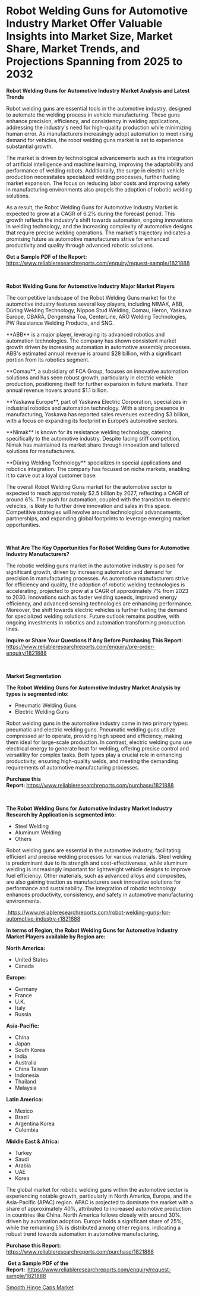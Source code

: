 <p><h1>Robot Welding Guns for Automotive Industry Market Offer Valuable Insights into Market Size, Market Share, Market Trends, and Projections Spanning from 2025 to 2032</h1></p><p><strong>Robot Welding Guns for Automotive Industry Market Analysis and Latest Trends</strong></p>
<p><p>Robot welding guns are essential tools in the automotive industry, designed to automate the welding process in vehicle manufacturing. These guns enhance precision, efficiency, and consistency in welding applications, addressing the industry's need for high-quality production while minimizing human error. As manufacturers increasingly adopt automation to meet rising demand for vehicles, the robot welding guns market is set to experience substantial growth.</p><p>The market is driven by technological advancements such as the integration of artificial intelligence and machine learning, improving the adaptability and performance of welding robots. Additionally, the surge in electric vehicle production necessitates specialized welding processes, further fueling market expansion. The focus on reducing labor costs and improving safety in manufacturing environments also propels the adoption of robotic welding solutions.</p><p>As a result, the Robot Welding Guns for Automotive Industry Market is expected to grow at a CAGR of 6.2% during the forecast period. This growth reflects the industry's shift towards automation, ongoing innovations in welding technology, and the increasing complexity of automotive designs that require precise welding operations. The market's trajectory indicates a promising future as automotive manufacturers strive for enhanced productivity and quality through advanced robotic solutions.</p></p>
<p><strong>Get a Sample PDF of the Report:&nbsp;</strong> <a href="https://www.reliableresearchreports.com/enquiry/request-sample/1821888?utm_campaign=3265&utm_medium=2&utm_source=Github&utm_content=ia&utm_term=12042025&utm_id=robot-welding-guns-for-automotive-industry">https://www.reliableresearchreports.com/enquiry/request-sample/1821888</a></p>
<p>&nbsp;</p>
<p><strong>Robot Welding Guns for Automotive Industry Major Market Players</strong></p>
<p><p>The competitive landscape of the Robot Welding Guns market for the automotive industry features several key players, including NIMAK, ABB, Düring Welding Technology, Nippon Stud Welding, Comau, Heron, Yaskawa Europe, OBARA, Dengensha Toa, CenterLine, ARO Welding Technologies, PW Resistance Welding Products, and SNG. </p><p>**ABB** is a major player, leveraging its advanced robotics and automation technologies. The company has shown consistent market growth driven by increasing automation in automotive assembly processes. ABB's estimated annual revenue is around $28 billion, with a significant portion from its robotics segment.</p><p>**Comau**, a subsidiary of FCA Group, focuses on innovative automation solutions and has seen robust growth, particularly in electric vehicle production, positioning itself for further expansion in future markets. Their annual revenue hovers around $1.1 billion.</p><p>**Yaskawa Europe**, part of Yaskawa Electric Corporation, specializes in industrial robotics and automation technology. With a strong presence in manufacturing, Yaskawa has reported sales revenues exceeding $3 billion, with a focus on expanding its footprint in Europe’s automotive sectors.</p><p>**Nimak** is known for its resistance welding technology, catering specifically to the automotive industry. Despite facing stiff competition, Nimak has maintained its market share through innovation and tailored solutions for manufacturers.</p><p>**Düring Welding Technology** specializes in special applications and robotics integration. The company has focused on niche markets, enabling it to carve out a loyal customer base.</p><p>The overall Robot Welding Guns market for the automotive sector is expected to reach approximately $2.5 billion by 2027, reflecting a CAGR of around 6%. The push for automation, coupled with the transition to electric vehicles, is likely to further drive innovation and sales in this space. Competitive strategies will revolve around technological advancements, partnerships, and expanding global footprints to leverage emerging market opportunities.</p></p>
<p>&nbsp;</p>
<p><strong>What Are The Key Opportunities For Robot Welding Guns for Automotive Industry Manufacturers?</strong></p>
<p><p>The robotic welding guns market in the automotive industry is poised for significant growth, driven by increasing automation and demand for precision in manufacturing processes. As automotive manufacturers strive for efficiency and quality, the adoption of robotic welding technologies is accelerating, projected to grow at a CAGR of approximately 7% from 2023 to 2030. Innovations such as faster welding speeds, improved energy efficiency, and advanced sensing technologies are enhancing performance. Moreover, the shift towards electric vehicles is further fueling the demand for specialized welding solutions. Future outlook remains positive, with ongoing investments in robotics and automation transforming production lines.</p></p>
<p><strong>Inquire or Share Your Questions If Any Before Purchasing This Report:</strong> <a href="https://www.reliableresearchreports.com/enquiry/pre-order-enquiry/1821888?utm_campaign=3265&utm_medium=2&utm_source=Github&utm_content=ia&utm_term=12042025&utm_id=robot-welding-guns-for-automotive-industry">https://www.reliableresearchreports.com/enquiry/pre-order-enquiry/1821888</a></p>
<p>&nbsp;</p>
<p><strong>Market Segmentation</strong></p>
<p><strong>The Robot Welding Guns for Automotive Industry Market Analysis by types is segmented into:</strong></p>
<p><ul><li>Pneumatic Welding Guns</li><li>Electric Welding Guns</li></ul></p>
<p><p>Robot welding guns in the automotive industry come in two primary types: pneumatic and electric welding guns. Pneumatic welding guns utilize compressed air to operate, providing high speed and efficiency, making them ideal for large-scale production. In contrast, electric welding guns use electrical energy to generate heat for welding, offering precise control and versatility for complex tasks. Both types play a crucial role in enhancing productivity, ensuring high-quality welds, and meeting the demanding requirements of automotive manufacturing processes.</p></p>
<p><strong>Purchase this Report:&nbsp;</strong><a href="https://www.reliableresearchreports.com/purchase/1821888?utm_campaign=3265&utm_medium=2&utm_source=Github&utm_content=ia&utm_term=12042025&utm_id=robot-welding-guns-for-automotive-industry">https://www.reliableresearchreports.com/purchase/1821888</a></p>
<p>&nbsp;</p>
<p><strong>The Robot Welding Guns for Automotive Industry Market Industry Research by Application is segmented into:</strong></p>
<p><ul><li>Steel Welding</li><li>Aluminum Welding</li><li>Others</li></ul></p>
<p><p>Robot welding guns are essential in the automotive industry, facilitating efficient and precise welding processes for various materials. Steel welding is predominant due to its strength and cost-effectiveness, while aluminum welding is increasingly important for lightweight vehicle designs to improve fuel efficiency. Other materials, such as advanced alloys and composites, are also gaining traction as manufacturers seek innovative solutions for performance and sustainability. The integration of robotic technology enhances productivity, consistency, and safety in automotive manufacturing environments.</p></p>
<p><a href="https://www.reliableresearchreports.com/robot-welding-guns-for-automotive-industry-r1821888?utm_campaign=3265&utm_medium=2&utm_source=Github&utm_content=ia&utm_term=12042025&utm_id=robot-welding-guns-for-automotive-industry">&nbsp;https://www.reliableresearchreports.com/robot-welding-guns-for-automotive-industry-r1821888</a></p>
<p><strong>In terms of Region, the Robot Welding Guns for Automotive Industry Market Players available by Region are:</strong></p>
<p>
    <p> <strong> North America: </strong>
        <ul>
            <li>United States</li>
            <li>Canada</li>
        </ul>
        </p> 
    <p> <strong> Europe: </strong>
        <ul>
            <li>Germany</li>
            <li>France</li>
            <li>U.K.</li>
            <li>Italy</li>
            <li>Russia</li>
        </ul>
        </p> 
    <p> <strong> Asia-Pacific: </strong>
        <ul>
            <li>China</li>
            <li>Japan</li>
            <li>South Korea</li>
            <li>India</li>
            <li>Australia</li>
            <li>China Taiwan</li>
            <li>Indonesia</li>
            <li>Thailand</li>
            <li>Malaysia</li>
        </ul>
        </p> 
    <p> <strong> Latin America: </strong>
        <ul>
            <li>Mexico</li>
            <li>Brazil</li>
            <li>Argentina Korea</li>
            <li>Colombia</li>
        </ul>
        </p> 
    <p> <strong> Middle East & Africa: </strong>
        <ul>
            <li>Turkey</li>
            <li>Saudi</li>
            <li>Arabia</li>
            <li>UAE</li>
            <li>Korea</li>
        </ul>
    </p>
    </p>
<p><p>The global market for robotic welding guns within the automotive sector is experiencing notable growth, particularly in North America, Europe, and the Asia-Pacific (APAC) region. APAC is projected to dominate the market with a share of approximately 40%, attributed to increased automotive production in countries like China. North America follows closely with around 30%, driven by automation adoption. Europe holds a significant share of 25%, while the remaining 5% is distributed among other regions, indicating a robust trend towards automation in automotive manufacturing.</p></p>
<p><strong>Purchase this Report: </strong><a href="https://www.reliableresearchreports.com/purchase/1821888?utm_campaign=3265&utm_medium=2&utm_source=Github&utm_content=ia&utm_term=12042025&utm_id=robot-welding-guns-for-automotive-industry">https://www.reliableresearchreports.com/purchase/1821888</a></p>
<p>&nbsp;<strong>Get a Sample PDF of the Report:&nbsp;&nbsp;</strong><a href="https://www.reliableresearchreports.com/enquiry/request-sample/1821888?utm_campaign=3265&utm_medium=2&utm_source=Github&utm_content=ia&utm_term=12042025&utm_id=robot-welding-guns-for-automotive-industry">https://www.reliableresearchreports.com/enquiry/request-sample/1821888</a></p>
<p><strong></strong></p>
<p><p><a href="https://github.com/amramcocosxa/Market-Research-Report-List-1/blob/main/smooth-hinge-caps-market.md?utm_campaign=3265&utm_medium=2&utm_source=Github&utm_content=ia&utm_term=12042025&utm_id=robot-welding-guns-for-automotive-industry">Smooth Hinge Caps Market</a></p></p>